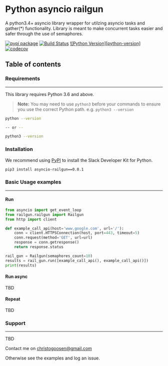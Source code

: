 # Python asyncio railgun
A python3.4+ asyncio library wrapper for utilzing asyncio tasks and gather(*) functionality. Library is meant to make concurrent tasks easier and safer through the use of semaphores.


[![pypi package][pypi-image]][pypi-url]
[![Build Status][travis-image]][travis-url]
[![Python Version][python-version]][pypi-url]
[![codecov][codecov-image]][codecov-url]


## Table of contents


### Requirements
---
This library requires Python 3.6 and above. 

> **Note:** You may need to use `python3` before your commands to ensure you use the correct Python path. e.g. `python3 --version`


```bash
python --version

-- or --

python3 --version
```

### Installation

We recommend using [PyPI][pypi] to install the Slack Developer Kit for Python.


```bash
pip3 install asyncio-railgun==0.0.1
```

### Basic Usage examples
---


#### Run
```python
from asyncio import get_event_loop
from railgun.railgun import Railgun
from http import client

def example_call_api(host='www.google.com', url='/'):
    conn = client.HTTPSConnection(host, port=443, timeout=5)
    conn.request(method='GET', url=url)
    response = conn.getresponse()
    return response.status

rail_gun = Railgun(semaphores_count=10)
results = rail_gun.run([example_call_api(), example_call_api()])
print(results)
```

#### Run async
TBD
#### Repeat
TBD
### Support
---
TBD

Contact me on christogoosen@gmail.com

Otherwise see the examples and log an issue.

<!-- Markdown links -->
[pypi-image]: https://badge.fury.io/py/asyncio-railgun.svg
[pypi-url]: https://pypi.python.org/pypi/asyncio-railgun
[travis-image]: https://api.travis-ci.org/c-goosen/asyncio-railgun.svg?branch=master
[travis-url]: https://travis-ci.org/c-goosen/asyncio-railgun
[codecov-image]: https://codecov.io/gh/c-goosen/asyncio-railgun/branch/master/graph/badge.svg
[codecov-url]: https://codecov.io/gh/c-goosen/asyncio-railgun
[pypi]: https://pypi.python.org/pypi
[pipenv]: https://pypi.org/project/pipenv/
[gh-issues]: https://github.com/c-goosen/asyncio-railgun/issues
[aiohttp]: https://aiohttp.readthedocs.io/
